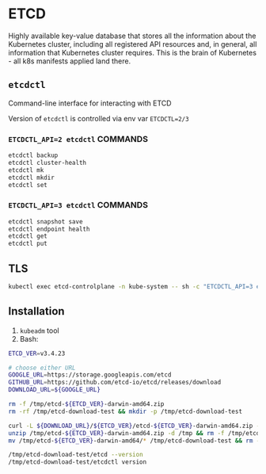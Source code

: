 # ETCD

Highly available key-value database that stores all the information about the Kubernetes cluster,
including all registered API resources and, in general, all information that Kubernetes cluster
requires. This is the brain of Kubernetes - all k8s manifests applied land there.

## `etcdctl`

Command-line interface for interacting with ETCD

Version of `etcdctl` is controlled via env var `ETCDCTL=2/3`

### `ETCDCTL_API=2 etcdctl` COMMANDS

```bash
etcdctl backup
etcdctl cluster-health
etcdctl mk
etcdctl mkdir
etcdctl set
```

### `ETCDCTL_API=3 etcdctl` COMMANDS

```bash
etcdctl snapshot save
etcdctl endpoint health
etcdctl get
etcdctl put
```

## TLS

```bash
kubectl exec etcd-controlplane -n kube-system -- sh -c "ETCDCTL_API=3 etcdctl get / --prefix --keys-only --limit=10 --cacert /etc/kubernetes/pki/etcd/ca.crt --cert /etc/kubernetes/pki/etcd/server.crt --key /etc/kubernetes/pki/etcd/server.key"
```

## Installation
1. `kubeadm` tool
2. Bash:
```bash
ETCD_VER=v3.4.23

# choose either URL
GOOGLE_URL=https://storage.googleapis.com/etcd
GITHUB_URL=https://github.com/etcd-io/etcd/releases/download
DOWNLOAD_URL=${GOOGLE_URL}

rm -f /tmp/etcd-${ETCD_VER}-darwin-amd64.zip
rm -rf /tmp/etcd-download-test && mkdir -p /tmp/etcd-download-test

curl -L ${DOWNLOAD_URL}/${ETCD_VER}/etcd-${ETCD_VER}-darwin-amd64.zip -o /tmp/etcd-${ETCD_VER}-darwin-amd64.zip
unzip /tmp/etcd-${ETCD_VER}-darwin-amd64.zip -d /tmp && rm -f /tmp/etcd-${ETCD_VER}-darwin-amd64.zip
mv /tmp/etcd-${ETCD_VER}-darwin-amd64/* /tmp/etcd-download-test && rm -rf mv /tmp/etcd-${ETCD_VER}-darwin-amd64

/tmp/etcd-download-test/etcd --version
/tmp/etcd-download-test/etcdctl version
```